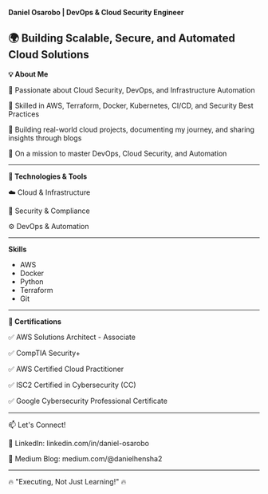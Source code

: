 
**Daniel Osarobo | DevOps & Cloud Security Engineer**

🌍 Building Scalable, Secure, and Automated Cloud Solutions
---

**💡 About Me**

🔹 Passionate about Cloud Security, DevOps, and Infrastructure Automation

🔹 Skilled in AWS, Terraform, Docker, Kubernetes, CI/CD, and Security Best Practices

🔹 Building real-world cloud projects, documenting my journey, and sharing insights through blogs

🔹 On a mission to master DevOps, Cloud Security, and Automation

---

**🔨 Technologies & Tools**

☁️ Cloud & Infrastructure

🔐 Security & Compliance

⚙️ DevOps & Automation

---

**Skills**
*   AWS 
*   Docker
*   Python
*   Terraform
*   Git

---

**📜 Certifications**

✅ AWS Solutions Architect - Associate

✅ CompTIA Security+

✅ AWS Certified Cloud Practitioner

✅ ISC2 Certified in Cybersecurity (CC)

✅ Google Cybersecurity Professional Certificate

---
📫 Let's Connect!

📌 LinkedIn: linkedin.com/in/daniel-osarobo


📌 Medium Blog: medium.com/@danielhensha2

---
🔥 "Executing, Not Just Learning!" 🔥

